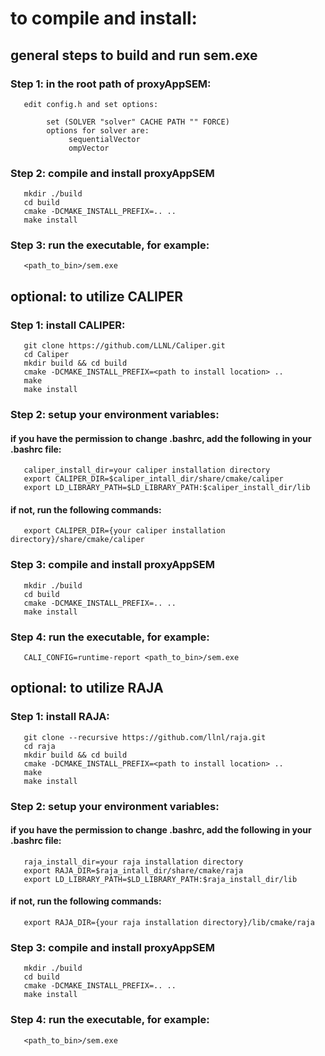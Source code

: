 # to compile and install:


## general steps to build and run sem.exe


### Step 1: in the root path of proxyAppSEM:

```
   edit config.h and set options:

        set (SOLVER "solver" CACHE PATH "" FORCE)
        options for solver are:
             sequentialVector
             ompVector
```

### Step 2: compile and install proxyAppSEM

```
   mkdir ./build
   cd build
   cmake -DCMAKE_INSTALL_PREFIX=.. ..
   make install
```

### Step 3: run the executable, for example:

```
   <path_to_bin>/sem.exe
```


## optional: to utilize CALIPER

### Step 1: install CALIPER:

```
   git clone https://github.com/LLNL/Caliper.git
   cd Caliper
   mkdir build && cd build
   cmake -DCMAKE_INSTALL_PREFIX=<path to install location> ..
   make
   make install
```

### Step 2: setup your environment variables:
 
####   if you have the permission to change .bashrc, add the following in your .bashrc file:

```
   caliper_install_dir=your caliper installation directory
   export CALIPER_DIR=$caliper_intall_dir/share/cmake/caliper
   export LD_LIBRARY_PATH=$LD_LIBRARY_PATH:$caliper_install_dir/lib
```
####   if not, run the following commands:

```
   export CALIPER_DIR={your caliper installation directory}/share/cmake/caliper
```

### Step 3: compile and install proxyAppSEM

```
   mkdir ./build
   cd build
   cmake -DCMAKE_INSTALL_PREFIX=.. ..
   make install
```

### Step 4: run the executable, for example:

```
   CALI_CONFIG=runtime-report <path_to_bin>/sem.exe
```


## optional: to utilize RAJA


### Step 1: install RAJA:

```
   git clone --recursive https://github.com/llnl/raja.git
   cd raja
   mkdir build && cd build
   cmake -DCMAKE_INSTALL_PREFIX=<path to install location> ..
   make
   make install
```

### Step 2: setup your environment variables:
 
####   if you have the permission to change .bashrc, add the following in your .bashrc file:

```
   raja_install_dir=your raja installation directory
   export RAJA_DIR=$raja_intall_dir/share/cmake/raja
   export LD_LIBRARY_PATH=$LD_LIBRARY_PATH:$raja_install_dir/lib
```

####   if not, run the following commands:

```
   export RAJA_DIR={your raja installation directory}/lib/cmake/raja
```

### Step 3: compile and install proxyAppSEM

```
   mkdir ./build
   cd build
   cmake -DCMAKE_INSTALL_PREFIX=.. ..
   make install
```

### Step 4: run the executable, for example:

```
   <path_to_bin>/sem.exe
```

